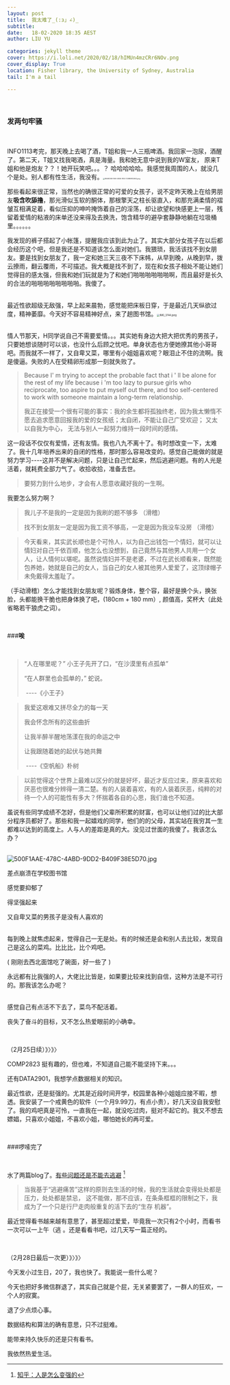 ```yaml
---
layout: post
title:  我太难了_(:з」∠)_
subtitle: 
date:   18-02-2020 18:35 AEST
author: LIU YU

categories: jekyll theme
cover: https://i.loli.net/2020/02/18/hIMUn4mzCRr6NOv.png
cover_display: True
location: Fisher library, the University of Sydney, Australia
tail: I'm a tail 

---
```


<br>

### 发两句牢骚

<br>



INFO1113考完，那天晚上去喝了酒，T姐和我一人三瓶啤酒。我回家一泡尿，酒醒了。第二天，T姐又找我喝酒，真是海量。我和她无意中说到我的W室友， 原来T姐和他是炮友？？！她开玩笑吧。。。？ 哈哈哈哈哈。我感觉我周围的人，就没几个是处。别人都有性生活，我没有。<img src="https://i.loli.net/2020/02/18/l7wZo1TNjvtd8ef.jpg" alt="3B49D30B-156A-4B36-91D3-72A8B91D2641.jpeg" style="zoom:25%;" />

那些看起来很正常，当然也的确很正常的可爱的女孩子，说不定昨天晚上在给男朋友**吸含吹舔撸**，那光滑似玉软的酮体，那根擎天之柱长驱直入，和那充满柔情的褶皱互相满足着，看似压抑的呻吟掩饰着自己的淫荡，却让欲望和快感更上一层，残留着爱情的粘液的床单还没来得及去换洗，饱含精华的避孕套静静地躺在垃圾桶里。。。。。。

我发现的裤子搭起了小帐篷，提醒我应该到此为止了。其实大部分女孩子在以后都会经历这个吧，但是我还是不知道该怎么面对她们。我猥琐，我活该找不到女朋友。要是找到女朋友了，我一定和她三天三夜不下床帏，从早到晚，从晚到早，拨云撩雨，翻云覆雨，不可描述。我大概是找不到了，现在和女孩子相处不能让她们觉得目的感太强，但我和她们玩就是为了和她们啪啪啪啪啪啪啊，而且最好是长久的合法的啪啪啪啪啪啪啪啪。我傻了。

<br>最近性欲超级无敌强，早上起来晨勃，感觉能把床板日穿，于是最近几天纵欲过度，精神萎靡。今天好不容易精神好点，来了趟图书馆。<img src="https://i.loli.net/2020/02/25/zWvNlGu76cay4dC.jpg" alt="IMG_3744.jpeg" style="zoom:40%;" />

<br>情人节那天，H同学说自己不需要爱情。。。其实她有身边大把大把优秀的男孩子，只要她想谈随时可以谈，也没什么后顾之忧吧。单身状态也方便她撩其他小哥哥吧。而我就不一样了，又自卑又菜，哪里有小姐姐喜欢呢？眼泪止不住的流啊。我是傻逼。失败的人在受精卵形成那一刻就失败了。

> Because I' m trying to accept the probable fact that i ' ll be alone for the rest of my life because i 'm too lazy to pursue girls who reciprocate, too aspire to put myself out there, and too self-centered to work with someone maintain a long-term relationship.
>
> 我正在接受一个很有可能的事实：我的余生都将孤独终老，因为我太懒惰不愿去追求愿意回报我的爱的女孩纸；太自闭，不能让自己广受欢迎； 又太以自我为中心， 无法与别人一起努力维持一段时间的感情。

这一段话不仅仅有爱情，还有友情。我也八九不离十了。有时想改变一下，太难了。我十几年培养出来的自闭的性格，那时那么容易改变的。感觉自己能做的就是努力学习----这并不是解决问题，只是让自己忙起来，然后逃避问题。有的人光是活着，就耗费全部力气了。收拾收拾，准备去世。

> 要努力到什么地步，才会有人愿意收藏好我的一生啊。

我要怎么努力啊？

> 我儿子不是我的一定是因为我刷的题不够多 （滑稽）
>
> 找不到女朋友一定是因为我工资不够高，一定是因为我没车没房 （滑稽）

> 今天看来，其实武长顺也是个可怜人，以为自己出钱包一个情妇，就可以让情妇对自己千依百顺，他怎么也没想到，自己竟然与其他男人共用一个女人，让人情何以堪呢。虽然说情妇并不是老婆，不过在武长顺看来，既然能包养她，她就是自己的女人，当自己的女人被其他男人爱爱了，这顶绿帽子未免戴得太羞耻了。

（手动滑稽）怎么才能找到女朋友呢？锻炼身体，整个容，最好是换个头，换张脸，头都能换干脆也把身体换了吧，(180cm + 180 mm）,  颜值高，奖杯大（此处省略若干狼虎之词）。

<br>

###**唉**

<br>

> “人在哪里呢？” 小王子先开了口，“在沙漠里有点孤单”
>
> “在人群里也会孤单的，” 蛇说。 
>
> ​								----《小王子》

> 我爱这艰难又拼尽全力的每一天
>
> 我会怀念所有的这些曲折
>
> 让我半醉半醒地荡漾在我的命运之中
>
> 让我跟随着她的起伏与她共舞
>
> ​								----《空帆船》朴树

> 以前觉得这个世界上最难以区分的就是好坏，最近才反应过来，原来喜欢和厌恶也很难分辨得一清二楚。有的人装着喜欢，有的人装着厌恶，纯粹的对待一个人的可能性有多大？怀揣着各自的心思，我们谁也不知道。

虽说有些同学成绩不怎好，但是他们父辈所积累的财富，也可以让他们过的比大部分程序员都好了。那些和我一起嬉戏的同学，他们的的父母，其实站在我穷其一生都难以达到的高度上。人与人的差距是真的大。没见过世面的我傻了。我该怎么办？

<br>![500F1AAE-478C-4ABD-9DD2-B409F38E5D70.jpg](https://i.loli.net/2020/02/18/EqsmPy6ZYBMokOx.jpg)

差点崩溃在学校图书馆

感觉要抑郁了

得坚强起来

又自卑又菜的男孩子是没有人喜欢的





<br>每到晚上就焦虑起来，觉得自己一无是处。有的时候还是会和别人去比较，发现自己是这么的菜鸡。比比比，比个鸡吧。

( 刚刚去西北面馆吃了碗面，好一些了 )

永远都有比我强的人，大佬比比皆是，如果要比较来找到自信，这种方法是不可行的。那我该怎么办呢？

<br>感觉自己有点活不下去了，菜鸟不配活着。

丧失了奋斗的目标，又不怎么热爱眼前的小确幸。

<br>

（2月25日续）》〉》〉

COMP2823 挺有趣的，但也难，不知道自己能不能坚持下来。。。

还有DATA2901，我想学点数据相关的知识。

最近性欲，还是挺强的。尤其是近段时间开学，校园里各种小姐姐应接不暇，想透。我安装了一个戒黄色的软件（一个月9.99刀，有点小贵），好几天没自我安慰了。我的鸡吧真是可怜，一直我在一起，就没吃过肉，挺对不起它的。我又不想去嫖娼，只喜欢小姐姐，不喜欢小姐，哪怕她长的再可爱。

<br>

###啰嗦完了

<br>

水了两篇blog了。[有些问题还是不能去逃避](https://www.zhihu.com/question/267653585/answer/337749578) [^1]

> 当我基于“逃避痛苦”这样的原则去⽣活的时候，我的⽣活就会变得处处都是压⼒，处处都是禁忌， 这不能做，那不应该，在条条框框的限制之下，我成为了⼀个只是⾏⼫⾛⾁般重复的活下去的“⽣存 机器”。

最近觉得看书越来越有意思了，甚至超过爱爱，毕竟我一次只有2个小时，而看书一次可以一上午（逃  。还是看看书吧，过几天写一篇正经的。

<br>

（2月28日最后一次更）》〉》〉

今天发小过生日，20了，我也快了。我能说一些什么呢？

今天也把好多微信群退了，其实自己就是个屁，无关紧要罢了，一群人的狂欢，一个人的寂寞。

退了少点烦心事。

数据结构和算法的确有意思，只不过挺难。

能带来持久快乐的还是只有看书。

我依然热爱生活。



[^1]:[知乎：人是怎么变强的](https://www.zhihu.com/question/267653585/answer/337749578)

